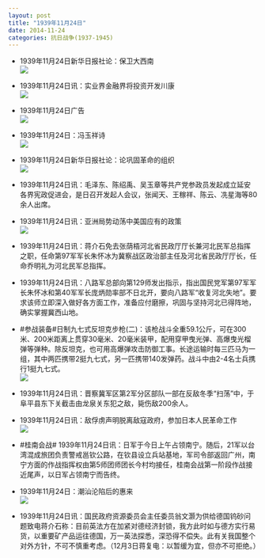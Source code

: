 ```yaml
---
layout: post
title: "1939年11月24日"
date: 2014-11-24
categories: 抗日战争(1937-1945)
---
```


<meta name="referrer" content="no-referrer" />

- 1939年11月24日新华日报社论：保卫大西南 <br/><img src="https://ww3.sinaimg.cn/large/aca367d8jw1emmw5pcu6yj210l0h544d.jpg" />

- 1939年11月24日讯：实业界金融界将投资开发川康 <br/><img src="https://ww4.sinaimg.cn/large/aca367d8jw1emmfokryo2j207r0cj74z.jpg" />

- 1939年11月24日广告 <br/><img src="https://ww3.sinaimg.cn/large/aca367d8jw1emmdy8esd5j20j90dywgn.jpg" />

- 1939年11月24日：冯玉祥诗 <br/><img src="https://ww3.sinaimg.cn/large/aca367d8jw1emmd2s1grnj20ho0bzt9k.jpg" />

- 1939年11月24日新华日报社论：论巩固革命的组织 <br/><img src="https://ww4.sinaimg.cn/large/aca367d8jw1emmc7emvioj21090ghn26.jpg" />

- 1939年11月24日讯：毛泽东、陈绍禹、吴玉章等共产党参政员发起成立延安各界宪政促进会，是日召开发起人会议，张闻天、王稼祥、陈云、冼星海等80余人出席。 

- 1939年11月24日讯：亚洲局势动荡中美国应有的政策 <br/><img src="https://ww2.sinaimg.cn/large/aca367d8jw1emlz79yjstj20dv1dggwj.jpg" />

- 1939年11月24日讯：蒋介石免去张荫梧河北省民政厅厅长兼河北民军总指挥之职，任命第97军军长朱怀冰为冀察战区政治部主任及河北省民政厅厅长，任命乔明礼为河北民军总指挥。  

- 1939年11月24日讯：八路军总部向第129师发出指示，指出国民党军第97军军长朱怀冰和第40军军长庞炳勋率部不日北开，要向八路军“收复河北失地”。要求该师立即深入做好各方面工作，准备应付磨擦，巩固与坚持河北已得阵地，确实掌握冀西山地。 

- #参战装备#日制九七式反坦克步枪(二)：该枪战斗全重59.1公斤，可在300米、200米距离上贯穿30毫米、20毫米装甲，配用穿甲曳光弹、高爆曳光榴弹等弹种。除反坦克，也可用高爆弹攻击防御工事。长途运输时每三匹马为一组，其中两匹携带2挺九七式，另一匹携带140发弹药。战斗中由2-4名士兵携行1挺九七式。 <br/><img src="https://ww2.sinaimg.cn/large/aca367d8jw1emluum2b68j20hs0antcf.jpg" />

- 1939年11月24日讯：晋察冀军区第2军分区部队一部在反敌冬季“扫荡”中，于阜平县东下关截击由龙泉关东犯之敌，毙伤敌200余人。 

- 1939年11月24日讯：敌俘虏声明脱离敌寇政府，参加日本人民革命工作 <br/><img src="https://ww2.sinaimg.cn/large/aca367d8jw1emls9vbcb0j20cb0hzadj.jpg" />

- #桂南会战# 1939年11月24日讯：日军于今日上午占领南宁。随后，21军以台湾混成旅团负责警戒邕钦公路，在钦县设立兵站基地，军司令部返回广州，南宁方面的作战指挥权由第5师团师团长今村均接任，桂南会战第一阶段作战接近尾声，以日军占领南宁而告终。 

- 1939年11月24日：潮汕沦陷后的惠来 <br/><img src="https://ww3.sinaimg.cn/large/aca367d8jw1emlqiq35ofj20fc0zdn69.jpg" />

- 1939年11月24日讯：国民政府资源委员会主任委员翁文灏为供给德国钨砂问题致电蒋介石称：目前英法方在加紧对德经济封锁，我方此时如与德方实行易货，以重要矿产品运往德国，万一英法探悉，深恐得不偿失。此有关我国整个对外方针，不可不慎重考虑。（12月3日蒋复电：以暂缓为宜，但亦不可拒绝。） 

